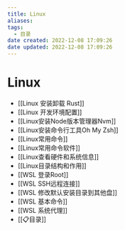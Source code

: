 ```yaml
---
title: Linux
aliases:
tags:
  - 目录
date created: 2022-12-08 17:09:26
date updated: 2022-12-08 17:09:26
---
```


# Linux

- [[Linux 安装卸载 Rust]]
- [[Linux 开发环境配置]]
- [[Linux安装Node版本管理器Nvm]]
- [[Linux安装命令行工具Oh My Zsh]]
- [[Linux常用命令]]
- [[Linux常用命令软件]]
- [[Linux查看硬件和系统信息]]
- [[Linux目录结构和作用]]
- [[WSL  登录Root]]
- [[WSL SSH远程连接]]
- [[WSL 修改默认安装目录到其他盘]]
- [[WSL 基本命令]]
- [[WSL 系统代理]]
- [[📋目录]]
